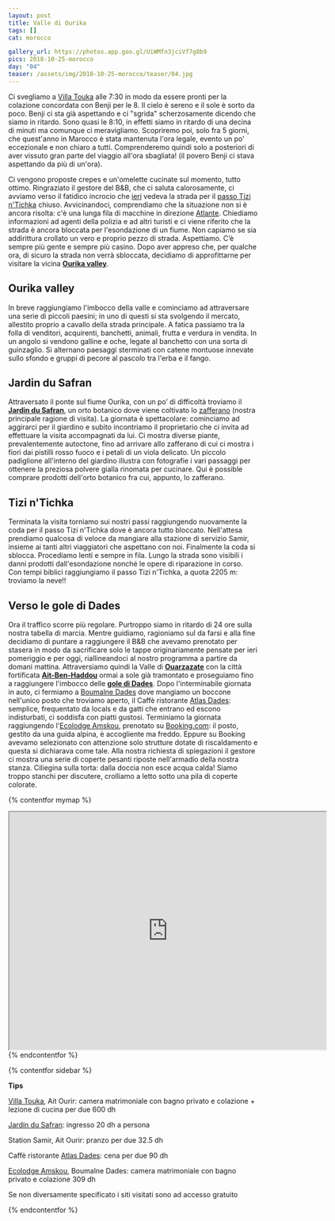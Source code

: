 ```yaml
---
layout: post
title: Valle di Ourika
tags: []
cat: morocco

gallery_url: https://photos.app.goo.gl/UiWMfn3jciVf7g8b9
pics: 2018-10-25-morocco
day: "04"
teaser: /assets/img/2018-10-25-morocco/teaser/04.jpg
---
```


Ci svegliamo a [Villa Touka](https://villatouka.allhotelsmorocco.com/en/) alle 7:30 in modo da essere pronti per la colazione concordata con Benji per le 8. Il cielo è sereno e il sole è sorto da poco. Benji ci sta già aspettando e ci "sgrida" scherzosamente dicendo che siamo in ritardo. Sono quasi le 8:10, in effetti siamo in ritardo di una decina di minuti ma comunque ci meravigliamo. Scopriremo poi, solo fra 5 giorni, che quest'anno in Marocco è stata mantenuta l'ora legale, evento un po' eccezionale e non chiaro a tutti. Comprenderemo quindi solo a posteriori di aver vissuto gran parte del viaggio all'ora sbagliata! (il povero Benji ci stava aspettando da più di un'ora).

Ci vengono proposte crepes e un'omelette cucinate sul momento, tutto ottimo. Ringraziato il gestore del B&B, che ci saluta calorosamente, ci avviamo verso il fatidico incrocio che [ieri](https://www.van42.com/2018/10/28/morocco_03-marrakech.html) vedeva la strada per il [passo Tizi n'Tichka](https://it.wikipedia.org/wiki/Tizi_n%27Tichka) chiuso. Avvicinandoci, comprendiamo che la situazione non si è ancora risolta: c'è una lunga fila di macchine in direzione [Atlante](https://it.wikipedia.org/wiki/Atlante_(catena_montuosa)). Chiediamo informazioni ad agenti della polizia e ad altri turisti e ci viene riferito che la strada è ancora bloccata per l'esondazione di un fiume. Non capiamo se sia addirittura crollato un vero e proprio pezzo di strada. Aspettiamo. C’è sempre più gente e sempre più casino. Dopo aver appreso che, per qualche ora, di sicuro la strada non verrà sbloccata, decidiamo di approfittarne per visitare la vicina [**Ourika valley**](https://www.introducingmarrakech.com/ourika-valley).

## Ourika valley

In breve raggiungiamo l'imbocco della valle e cominciamo ad attraversare una serie di piccoli paesini; in uno di questi si sta svolgendo il mercato, allestito proprio a cavallo della strada principale. A fatica passiamo tra la folla di venditori, acquirenti, banchetti, animali, frutta e verdura in vendita. In un angolo si vendono galline e oche, legate al banchetto con una sorta di guinzaglio. Si alternano paesaggi sterminati con catene montuose innevate sullo sfondo e gruppi di pecore al pascolo tra l'erba e il fango.

## Jardin du Safran

Attraversato il ponte sul fiume Ourika, con un po’ di difficoltà troviamo il [**Jardin du Safran**](http://www.safran-ourika.com/), un orto botanico dove viene coltivato lo [zafferano](https://it.wikipedia.org/wiki/Zafferano_(spezia)) (nostra principale ragione di visita). La giornata è spettacolare: cominciamo ad aggirarci per il giardino e subito incontriamo il proprietario che ci invita ad effettuare la visita accompagnati da lui. Ci mostra diverse piante, prevalentemente autoctone, fino ad arrivare allo zafferano di cui ci mostra i fiori dai pistilli rosso fuoco e i petali di un viola delicato. Un piccolo padiglione all'interno del giardino illustra con fotografie i vari passaggi per ottenere la preziosa polvere gialla rinomata per cucinare. Qui è possible comprare prodotti dell'orto botanico fra cui, appunto, lo zafferano.

## Tizi n'Tichka

Terminata la visita torniamo sui nostri passi raggiungendo nuovamente la coda per il passo Tizi n'Tichka dove è ancora tutto bloccato. Nell'attesa prendiamo qualcosa di veloce da mangiare alla stazione di servizio Samir, insieme ai tanti altri viaggiatori che aspettano con noi. Finalmente la coda si sblocca. Procediamo lenti e sempre in fila. Lungo la strada sono visibili i danni prodotti dall'esondazione nonché le opere di riparazione in corso. Con tempi biblici raggiungiamo il passo Tizi n'Tichka, a quota 2205 m: troviamo la neve!!

## Verso le gole di Dades

Ora il traffico scorre più regolare. Purtroppo siamo in ritardo di 24 ore sulla nostra tabella di marcia. Mentre guidiamo, ragioniamo sul da farsi e alla fine decidiamo di puntare a raggiungere il B&B che avevamo prenotato per stasera in modo da sacrificare solo le tappe originariamente pensate per ieri pomeriggio e per oggi, riallineandoci al nostro programma a partire da domani mattina.
Attraversiamo quindi la Valle di [**Ouarzazate**](https://it.wikipedia.org/wiki/Ouarzazate) con la città fortificata [**Ait-Ben-Haddou**](https://whc.unesco.org/en/list/444/) ormai a sole già tramontato e proseguiamo fino a raggiungere l'imbocco delle [**gole di Dades**](https://it.wikipedia.org/wiki/Gole_di_Dades).
Dopo l'interminabile giornata in auto, ci fermiamo a [Boumalne Dades](https://it.wikipedia.org/wiki/Boumalne_Dades) dove mangiamo un boccone nell'unico posto che troviamo aperto, il Caffè ristorante [Atlas Dades](https://cafe-restaurant-atlas-dades.business.site/): semplice, frequentato da locals e da gatti che entrano ed escono indisturbati, ci soddisfa con piatti gustosi. Terminiamo la giornata raggiungendo l'[Ecolodge Amskou](https://amskou-hotel-boumalne-dades-maroc.business.site/), prenotato su [Booking.com](https://www.booking.com/): il posto, gestito da una guida alpina, è accogliente ma freddo. Eppure su Booking avevamo selezionato con attenzione solo strutture dotate di riscaldamento e questa si dichiarava come tale. Alla nostra richiesta di spiegazioni il gestore ci mostra una serie di coperte pesanti riposte nell'armadio della nostra stanza. Ciliegina sulla torta: dalla doccia non esce acqua calda! Siamo troppo stanchi per discutere, crolliamo a letto sotto una pila di coperte colorate.

{% contentfor mymap %}
<iframe src="https://www.google.com/maps/d/embed?mid=1bJDPbahoV2JMNsFjwbxT874hTa6phoJ2&ehbc=2E312F" width="640" height="480"></iframe>
{% endcontentfor %}

{% contentfor sidebar %}

**Tips**

[Villa Touka](https://villatouka.allhotelsmorocco.com/en/), Ait Ourir: camera matrimoniale con bagno privato e colazione + lezione di cucina per due 600 dh

[Jardin du Safran](http://www.safran-ourika.com/): ingresso 20 dh a persona

Station Samir, Ait Ourir: pranzo per due 32.5 dh

Caffè ristorante [Atlas Dades](https://cafe-restaurant-atlas-dades.business.site/): cena per due 90 dh

[Ecolodge Amskou](https://amskou-hotel-boumalne-dades-maroc.business.site/), Boumalne Dades: camera matrimoniale con bagno privato e colazione 309 dh

Se non diversamente specificato i siti visitati sono ad accesso gratuito

{% endcontentfor %}